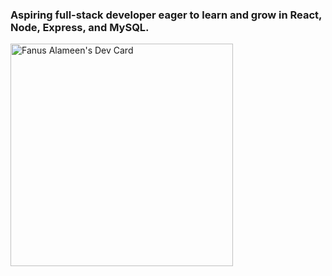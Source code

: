 ### Aspiring full-stack developer eager to learn and grow in React, Node, Express, and MySQL. 

<!--
**FanusAlameen/FanusAlameen** is a ✨ _special_ ✨ repository because its `README.md` (this file) appears on your GitHub profile.

Here are some ideas to get you started:

- 🔭 I’m currently working on ...
- 🌱 I’m currently learning ...
- 👯 I’m looking to collaborate on ...
- 🤔 I’m looking for help with ...
- 💬 Ask me about ...
- 📫 How to reach me: ...
- 😄 Pronouns: ...
- ⚡ Fun fact: ...
-->
<a href="https://app.daily.dev/fanusalameen"><img src="https://api.daily.dev/devcards/v2/o2m6ZnGNg4k0u0Bc0uE5p.png?type=default&r=fqn" width="356" alt="Fanus Alameen's Dev Card"/></a>

